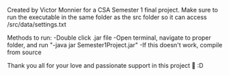 Created by Victor Monnier for a CSA Semester 1 final project.
Make sure to run the executable in the same folder as the src folder so it can access /src/data/settings.txt

Methods to run:
-Double click .jar file
-Open terminal, navigate to proper folder, and run "-java jar Semester1Project.jar"
-If this doesn't work, compile from source

Thank you all for your love and passionate support in this project :pray:
:D
